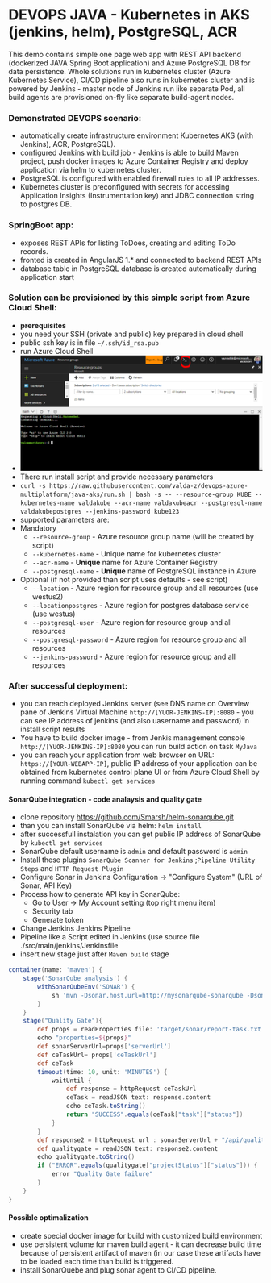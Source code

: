 # DEVOPS JAVA - Kubernetes in AKS (jenkins, helm), PostgreSQL, ACR

This demo contains simple one page web app with REST API backend (dockerized JAVA Spring Boot application) and Azure PostgreSQL DB for data persistence.
Whole solutions run in kubernetes cluster (Azure Kubernetes Service), CI/CD pipeline also runs in kubernetes cluster and is powered by Jenkins - master node of Jenkins run like separate Pod, all build agents are provisioned on-fly like separate build-agent nodes.

### Demonstrated DEVOPS scenario:
* automatically create infrastructure environment Kubernetes AKS (with Jenkins), ACR, PostgreSQL).
* configured Jenkins with build job - Jenkins is able to build Maven project, push docker images to Azure Container Registry and deploy application via helm to kubernetes cluster.
* PostgreSQL is configured with enabled firewall rules to all IP addresses.
* Kubernetes cluster is preconfigured with secrets for accessing Application Insights (Instrumentation key) and JDBC connection string to postgres DB.

### SpringBoot app:
* exposes REST APIs for listing ToDoes, creating and editing ToDo records.
* fronted is created in AngularJS 1.* and connected to backend REST APIs
* database table in PostgreSQL database is created automatically during application start 


### Solution can be provisioned by this simple script from Azure Cloud Shell:
* **prerequisites**
 * you need your SSH (private and public) key prepared in cloud shell 
 * public ssh key is in file `~/.ssh/id_rsa.pub`
* run Azure Cloud Shell
* ![img1.png](img/img1.png "")
* There run install script and provide necessary parameters
* `curl -s https://raw.githubusercontent.com/valda-z/devops-azure-multiplatform/java-aks/run.sh | bash -s -- --resource-group KUBE --kubernetes-name valdakube --acr-name valdakubeacr --postgresql-name valdakubepostgres --jenkins-password kube123`
* supported parameters are:
 * Mandatory
     * `--resource-group` - Azure resource group name (will be created by script)
     * `--kubernetes-name` - Unique name for kubernetes cluster 
     * `--acr-name` - **Unique** name for Azure Container Registry 
     * `--postgresql-name` - **Unique** name of PostgreSQL instance in Azure 
 * Optional (if not provided than script uses defaults - see script)
     * `--location` - Azure region for resource group and all resources (use westus2)
     * `--locationpostgres` - Azure region for postgres database service (use westus)
     * `--postgresql-user` - Azure region for resource group and all resources 
     * `--postgresql-password` - Azure region for resource group and all resources 
     * `--jenkins-password` - Azure region for resource group and all resources 

### After successful deployment:
* you can reach deployed Jenkins server (see DNS name on Overview pane of Jenkins Virtual Machine `http://[YUOR-JENKINS-IP]:8080` - you can see IP address of jenkins (and also uasername and password) in install script results
* You have to build docker image - from Jenkis management console `http://[YUOR-JENKINS-IP]:8080` you can run build action on task `MyJava`
* you can reach your application from web browser on URL: `https://[YOUR-WEBAPP-IP]`, public IP address of your application can be obtained from kubernetes control plane UI or from Azure Cloud Shell by running command `kubectl get services` 

#### SonarQube integration - code analaysis and quality gate
* clone repository https://github.com/Smarsh/helm-sonarqube.git
* than you can install SonarQube via helm: `helm install`
* after successfull instalation you can get public IP address of SonarQube by `kubectl get services`
* SonarQube default username is `admin` and default password is `admin`
* Install these plugins `SonarQube Scanner for Jenkins` ;`Pipeline Utility Steps` and `HTTP Request Plugin`
* Configure Sonar in Jenkins Configuration -> "Configure System" (URL of Sonar, API Key)
 * Process how to generate API key in SonarQube:
     * Go to User  -> My Account setting (top right menu item)
	 * Security tab
	 * Generate token 
* Change Jenkins Jenkins Pipeline
 * Pipeline like a Script edited in Jenkins (use source file ./src/main/jenkins/Jenkinsfile
 * insert new stage just after `Maven build` stage

```groovy
container(name: 'maven') {
	stage('SonarQube analysis') {
		withSonarQubeEnv('SONAR') {
			sh 'mvn -Dsonar.host.url=http://mysonarqube-sonarqube -Dsonar.login=f588XXXXXXXXXXXXXXXXXXXXXXXXXXXXXXXXXX19 org.sonarsource.scanner.maven:sonar-maven-plugin:3.2:sonar'
		}
	}
	stage("Quality Gate"){
		def props = readProperties file: 'target/sonar/report-task.txt'
		echo "properties=${props}"
		def sonarServerUrl=props['serverUrl']
		def ceTaskUrl= props['ceTaskUrl']
		def ceTask
		timeout(time: 10, unit: 'MINUTES') {
			waitUntil {
				def response = httpRequest ceTaskUrl
				ceTask = readJSON text: response.content
				echo ceTask.toString()
				return "SUCCESS".equals(ceTask["task"]["status"])
			}
		}
		def response2 = httpRequest url : sonarServerUrl + "/api/qualitygates/project_status?analysisId=" + ceTask["task"]["analysisId"]
		def qualitygate = readJSON text: response2.content
		echo qualitygate.toString()
		if ("ERROR".equals(qualitygate["projectStatus"]["status"])) {
			error "Quality Gate failure"
		}
	}
}
```
 
 
#### Possible optimalization
* create special docker image for build with customized build environment
* use persistent volume for maven build agent - it can decrease build time because of persistent artifact of maven (in our case these artifacts have to be loaded each time than build is triggered.
* install SonarQuebe and plug sonar agent to CI/CD pipeline.

